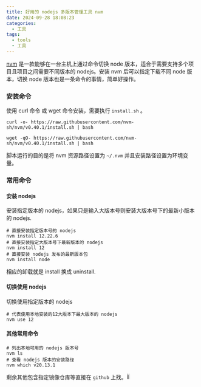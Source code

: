 ```yaml
---
title: 好用的 nodejs 多版本管理工具 nvm
date: 2024-09-28 18:08:23
categories:
  - 工具
tags:
  - tools
  - 工具
---
```


[nvm](https://github.com/nvm-sh/nvm) 是一款能够在一台主机上通过命令切换 node 版本，适合于需要支持多个项目且项目之间需要不同版本的 nodejs。安装 nvm 后可以指定下载不同 node 版本，切换 node 版本也是一条命令的事情，简单好操作。

### 安装命令

使用 curl 命令 或 wget 命令安装，需要执行 `install.sh` 。

```shell
curl -o- https://raw.githubusercontent.com/nvm-sh/nvm/v0.40.1/install.sh | bash
```

```shell
wget -qO- https://raw.githubusercontent.com/nvm-sh/nvm/v0.40.1/install.sh | bash
```

脚本运行的目的是将 nvm 资源路径设置为 `~/.nvm` 并且安装路径设置为环境变量。

### 常用命令

#### 安装 nodejs

安装指定版本的 nodejs，如果只是输入大版本号则安装大版本号下的最新小版本的 nodejs.

```shell
# 直接安装指定版本号的 nodejs
nvm install 12.22.6
# 直接安装指定大版本号下最新版本的 nodejs
nvm install 12
# 直接安装 nodejs 发布的最新版本包
nvm install node
```

相应的卸载就是 install 换成 uninstall.

#### 切换使用 nodejs

切换使用指定版本的 nodejs

```shell
# 代表使用本地安装的12大版本下最大版本的 nodejs
nvm use 12
```

#### 其他常用命令

```shell
# 列出本地可用的 nodejs 版本号
nvm ls
# 查看 nodejs 版本的安装路径
nvm which v20.13.1
```

剩余其他包含指定镜像仓库等直接在 `github` 上找。ÍÍ

